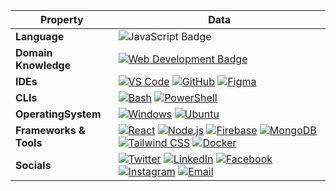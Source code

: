 <!--
<h1 align="center">Crafting beautiful user interfaces with precision and creativity.</h1>
<h4 align="center">~ That's Kazi Ziaur Rahman Majba, a passionate React.js Developer</h4>
<h5 align="center">Always eager to collaborate on exciting projects. Let's connect and create something impactful!</h5>
<p align="left"> <img src="https://komarev.com/ghpvc/?username=majbaulhoque&label=Profile%20views&color=0e75b6&style=flat" alt="majbaulhoque" /> </p> -->


<!-- <details>
<summary>Languages and Tools:</summary>
<p align="left">
  <a href="https://www.w3.org/html/" target="_blank" rel="noreferrer">
    <img src="https://raw.githubusercontent.com/devicons/devicon/master/icons/html5/html5-original-wordmark.svg" alt="HTML5" width="30" height="30"/>
  </a>
  <a href="https://www.w3schools.com/css/" target="_blank" rel="noreferrer">
    <img src="https://raw.githubusercontent.com/devicons/devicon/master/icons/css3/css3-original-wordmark.svg" alt="CSS3" width="30" height="30"/>
  </a>
  <a href="https://developer.mozilla.org/en-US/docs/Web/JavaScript" target="_blank" rel="noreferrer">
    <img src="https://raw.githubusercontent.com/devicons/devicon/master/icons/javascript/javascript-original.svg" alt="JavaScript" width="30" height="30"/>
  </a>
  <a href="https://reactjs.org/" target="_blank" rel="noreferrer">
    <img src="https://raw.githubusercontent.com/devicons/devicon/master/icons/react/react-original-wordmark.svg" alt="React" width="30" height="30"/>
  </a>
  <a href="https://nextjs.org/" target="_blank" rel="noreferrer">
    <img src="https://cdn.jsdelivr.net/gh/devicons/devicon/icons/nextjs/nextjs-original-wordmark.svg" alt="Next.js" width="30" height="30" style="background-color:white; padding:2px;"/>
  </a>
  <a href="https://nodejs.org/" target="_blank" rel="noreferrer">
    <img src="https://raw.githubusercontent.com/devicons/devicon/master/icons/nodejs/nodejs-original-wordmark.svg" alt="Node.js" width="30" height="30"/>
  </a>
  <a href="https://expressjs.com/" target="_blank" rel="noreferrer">
    <img src="https://raw.githubusercontent.com/devicons/devicon/master/icons/express/express-original-wordmark.svg" alt="Express" width="30" height="30" style="background-color:white; padding:2px;"/>
  </a>
  <a href="https://www.mongodb.com/" target="_blank" rel="noreferrer">
    <img src="https://raw.githubusercontent.com/devicons/devicon/master/icons/mongodb/mongodb-original-wordmark.svg" alt="MongoDB" width="30" height="30"/>
  </a>
  <a href="https://firebase.google.com/" target="_blank" rel="noreferrer">
    <img src="https://www.vectorlogo.zone/logos/firebase/firebase-icon.svg" alt="Firebase" width="30" height="30"/>
  </a>
  <a href="https://git-scm.com/" target="_blank" rel="noreferrer">
    <img src="https://www.vectorlogo.zone/logos/git-scm/git-scm-icon.svg" alt="Git" width="30" height="30"/>
  </a>
  <a href="https://www.docker.com/" target="_blank" rel="noreferrer">
    <img src="https://raw.githubusercontent.com/devicons/devicon/master/icons/docker/docker-original-wordmark.svg" alt="Docker" width="30" height="30"/>
  </a>
  <a href="https://tailwindcss.com/" target="_blank" rel="noreferrer">
    <img src="https://www.vectorlogo.zone/logos/tailwindcss/tailwindcss-icon.svg" alt="Tailwind CSS" width="30" height="30"/>
  </a>
</p>
</details>  -->

<!-- <details>
    <summary>Programming Languages and Tools</summary>
    <a href="https://github.com/majbaulhoque?tab=repositories&q=language%3Ahtml"><img alt="HTML" src="https://img.shields.io/badge/HTML-E34F26.svg?logo=html5&logoColor=white"></a>
    <a href="https://github.com/majbaulhoque?tab=repositories&q=language%3Acss"><img alt="CSS" src="https://img.shields.io/badge/CSS-1572B6.svg?logo=css3&logoColor=white"></a>
    <a href="https://github.com/majbaulhoque?tab=repositories&q=language%3Ajavascript"><img alt="JavaScript" src="https://img.shields.io/badge/JavaScript-F7DF1E.svg?logo=javascript&logoColor=black"></a>
    <a href="https://github.com/majbaulhoque?tab=repositories&q=language%3Areact"><img alt="React" src="https://img.shields.io/badge/React-61DAFB.svg?logo=react&logoColor=black"></a>
    <a href="https://github.com/majbaulhoque?tab=repositories&q=language%3Anextjs"><img alt="Next.js" src="https://img.shields.io/badge/Next.js-000000.svg?logo=nextdotjs&logoColor=white"></a>
    <a href="https://github.com/majbaulhoque?tab=repositories&q=language%3Anodejs"><img alt="Node.js" src="https://img.shields.io/badge/Node.js-339933.svg?logo=nodedotjs&logoColor=white"></a>
    <a href="https://github.com/majbaulhoque?tab=repositories&q=language%3Amongodb"><img alt="MongoDB" src="https://img.shields.io/badge/MongoDB-47A248.svg?logo=mongodb&logoColor=white"></a>
    <a href="https://github.com/majbaulhoque?tab=repositories&q=language%3Afirebase"><img alt="Firebase" src="https://img.shields.io/badge/Firebase-FFCA28.svg?logo=firebase&logoColor=black"></a>
    <a href="https://github.com/majbaulhoque?tab=repositories&q=language%3Agit"><img alt="Git" src="https://img.shields.io/badge/Git-F05032.svg?logo=git&logoColor=white"></a>
    <a href="https://github.com/majbaulhoque?tab=repositories&q=language%3Atailwindcss"><img alt="Tailwind CSS" src="https://img.shields.io/badge/Tailwind_CSS-38B2AC.svg?logo=tailwindcss&logoColor=white"></a>
    <a href="https://github.com/majbaulhoque?tab=repositories&q=language%3Adocker"><img alt="Docker" src="https://img.shields.io/badge/Docker-2496ED.svg?logo=docker&logoColor=white"></a>
</details>
 -->

<!--
<details>
<summary>Programming Languages and Tools</summary>
<a href="" target="blank">
<img align="center" src="https://skillicons.dev/icons?i=html,css,js,react,nextjs,nodejs,mongodb,firebase,git,github,tailwind,bootstrap,docker,vscode,figma,&theme=light&perline=9" height="100" width="" />
</a>
</details>

-->
| Property             | Data                                                                                                                                                                                                                                                                                                                                                                                                                                                                                                                                                                                                                                                                                                                                                                                                                                                                                                                                                                                                                                                                                                                                                                                                                                                                                                                                                                                                                                                                                                                                                                                                                                                                                                                                                                                   |
|----------------------|------------------------------------------------------------------------------------------------------------------------------------------------------------------------------------------------------------------------------------------------------------------------------------------------------------------------------------------------------------------------------------------------------------------------------------------------------------------------------------------------------------------------------------------------------------------------------------------------------------------------------------------------------------------------------------------------------------------------------------------------------------------------------------------------------------------------------------------------------------------------------------------------------------------------------------------------------------------------------------------------------------------------------------------------------------------------------------------------------------------------------------------------------------------------------------------------------------------------------------------------------------------------------------------------------------------------------------------------------------------------------------------------------------------------------------------------------------------------------------------------------------------------------------------------------------------------------------------------------------------------------------------------------------------------------------------------------------------------------------------------------------------------------------------------------------------------------------------------|
| **Language**       | ![JavaScript Badge](https://img.shields.io/badge/-JavaScript-F7DF1E?style=flat&logo=javascript&logoColor=black) |
| **Domain Knowledge**      | [![Web Development Badge](https://img.shields.io/badge/-Web%20Development-blue?style=flat&logo=html5&logoColor=white)](#) |
| **IDEs**      | [![VS Code](https://img.shields.io/badge/-VS%20Code-007ACC?logo=visual-studio-code&logoColor=white)](https://code.visualstudio.com/) [![GitHub](https://img.shields.io/badge/-GitHub-black?logo=github)](https://github.com/) [![Figma](https://img.shields.io/badge/-Figma-F24E1E?logo=figma&logoColor=white)](https://www.figma.com/) |
| **CLIs**      | [![Bash](https://img.shields.io/badge/-Bash-black?logo=gnu-bash)](https://www.gnu.org/software/bash/) [![PowerShell](https://img.shields.io/badge/-PowerShell-blue?logo=powershell)](https://docs.microsoft.com/en-us/powershell/) |
| **OperatingSystem**      | [![Windows](https://img.shields.io/badge/-Windows-0078D6?logo=windows&logoColor=white)](https://www.microsoft.com/en-us/windows) [![Ubuntu](https://img.shields.io/badge/-Ubuntu-E95420?logo=ubuntu&logoColor=white)](https://ubuntu.com/) |
| **Frameworks & Tools**      | [![React](https://img.shields.io/badge/-React-blue?style=flat&logo=react&logoColor=white)](https://reactjs.org/) [![Node.js](https://img.shields.io/badge/-Node.js-339933?style=flat&logo=node.js&logoColor=white)](https://nodejs.org/) [![Firebase](https://img.shields.io/badge/-Firebase-yellow?logo=firebase)](https://firebase.google.com/) [![MongoDB](https://img.shields.io/badge/-MongoDB-green?logo=mongodb)](https://www.mongodb.com/) [![Tailwind CSS](https://img.shields.io/badge/-Tailwind%20CSS-06B6D4?style=flat&logo=tailwindcss&logoColor=white)](https://tailwindcss.com/) [![Docker](https://img.shields.io/badge/-Docker-blue?logo=docker)](https://www.docker.com/) |
| **Socials**      | [![Twitter](https://img.shields.io/badge/-@Majba24181683-1DA1F2?style=flat&logo=Twitter&logoColor=white)](https://twitter.com/Majba24181683) [![LinkedIn](https://img.shields.io/badge/-majba9399-0077B5?style=flat&logo=LinkedIn&logoColor=white)](https://www.linkedin.com/in/kazi-ziaur-rahman-majba-a089b71ba/) [![Facebook](https://img.shields.io/badge/-maj.ba.963-1877F2?style=flat&logo=Facebook&logoColor=white)](https://www.facebook.com/maj.ba.963/) [![Instagram](https://img.shields.io/badge/-majba9399-E4405F?style=flat&logo=Instagram&logoColor=white)](https://www.instagram.com/___majba___/) [![Email](https://img.shields.io/badge/Email-majba9399@gmail.com-red?style=flat&logo=gmail&logoColor=white)](mailto:majba9399@gmail.com) |





</details> 
